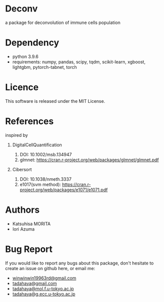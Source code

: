 # Deconv
a package for deconvolution of immune cells population

# Dependency  
* python 3.9.6
* requirements: numpy, pandas, scipy, tqdm, scikit-learn, xgboost, lightgbm, pytorch-tabnet, torch

# Licence  
This software is released under the MIT License.  

# References
inspired by
1. DigitalCellQuantification
    1. DOI: 10.1002/msb.134947
    1. glmnet: https://cran.r-project.org/web/packages/glmnet/glmnet.pdf
    
1. Cibersort
    1. DOI: 10.1038/nmeth.3337
    1. e1017(svm method): https://cran.r-project.org/web/packages/e1071/e1071.pdf

# Authors  
* Katsuhisa MORITA 
* Iori Azuma  

# Bug Report  
If you would like to report any bugs about this package, don't hesitate to create an issue on github here, or email me:  
* winwinwin19963rd@gmail.com
* tadahaya@gmail.com  
* tadahaya@mol.f.u-tokyo.ac.jp
* tadahaya@g.ecc.u-tokyo.ac.jp
